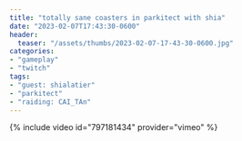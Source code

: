 ```yaml
---
title: "totally sane coasters in parkitect with shia"
date: "2023-02-07T17:43:30-0600"
header:
  teaser: "/assets/thumbs/2023-02-07-17-43-30-0600.jpg"
categories:
- "gameplay"
- "twitch"
tags:
- "guest: shialatier"
- "parkitect"
- "raiding: CAI_TAn"
---
```

{% include video id="797181434" provider="vimeo" %}
